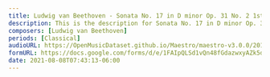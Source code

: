 ```yaml
---
title: Ludwig van Beethoven - Sonata No. 17 in D minor Op. 31 No. 2 1st mov. (4)
description: This is the description for Sonata No. 17 in D minor Op. 31 No. 2 1st mov. by Ludwig van Beethoven
composers: [Ludwig van Beethoven]
periods: [Classical]
audioURL: https://OpenMusicDataset.github.io/Maestro/maestro-v3.0.0/2013/ORIG-MIDI_02_7_6_13_Group__MID--AUDIO_08_R1_2013_wav--2.midi
formURL: https://docs.google.com/forms/d/e/1FAIpQLSd1vQn48fGdazwxyAZk5da_29cVj7YVlNoh5SkUoQtNEIFlZg/viewform
date: 2021-08-08T07:43:13-06:00
---
```

